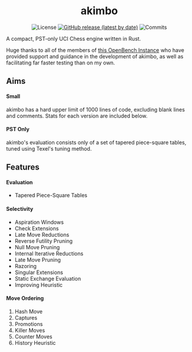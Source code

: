 <div align="center">

# akimbo

![License](https://img.shields.io/github/license/JacquesRW/akimbo?style=for-the-badge)
[![GitHub release (latest by date)](https://img.shields.io/github/v/release/JacquesRW/akimbo?style=for-the-badge)](https://github.com/JacquesRW/akimbo/releases/latest)
![Commits](https://img.shields.io/github/commits-since/JacquesRW/akimbo/latest?style=for-the-badge)

</div>

A compact, PST-only UCI Chess engine written in Rust.

Huge thanks to all of the members of [this OpenBench Instance](https://chess.swehosting.se/users/) who have provided support and guidance in the development
of akimbo, as well as facilitating far faster testing than on my own.

## Aims

#### Small
akimbo has a hard upper limit of 1000 lines of code, excluding blank lines and comments. Stats for each version are included below.

#### PST Only
akimbo's evaluation consists only of a set of tapered piece-square tables, tuned using Texel's tuning method.

## Features

#### Evaluation
- Tapered Piece-Square Tables

#### Selectivity
- Aspiration Windows
- Check Extensions
- Late Move Reductions
- Reverse Futility Pruning
- Null Move Pruning
- Internal Iterative Reductions
- Late Move Pruning
- Razoring
- Singular Extensions
- Static Exchange Evaluation
- Improving Heuristic

#### Move Ordering
1. Hash Move
2. Captures
3. Promotions
4. Killer Moves
5. Counter Moves
6. History Heuristic

